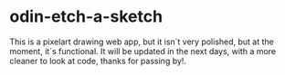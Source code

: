 # odin-etch-a-sketch
This is a pixelart drawing web app, but it isn´t very polished, but at the moment, it´s functional.
It will be updated in the next days, with a more cleaner to look at code, thanks for passing by!.
